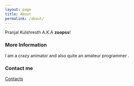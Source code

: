 ```yaml
---
layout: page
title: About
permalink: /about/
---
```


Pranjal Kulshresth A.K.A **zoopss**!

### More Information

I am a crazy animator and also quite an amateur programmer .

### Contact me

[Contacts](http://zoopss.github.io/contact)
